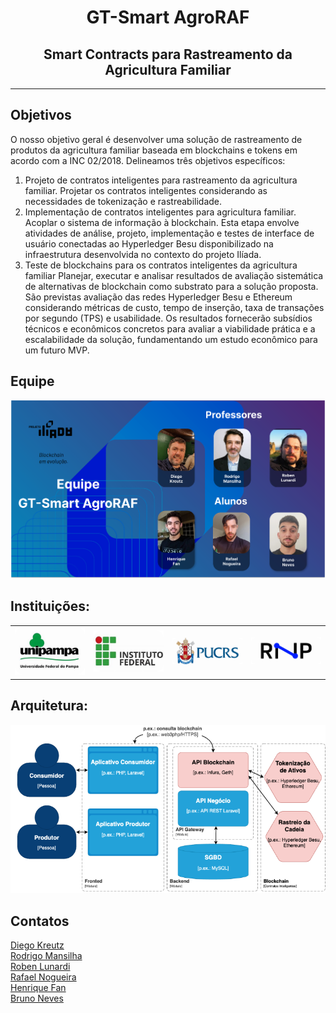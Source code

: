<h1 align="center">
   GT-Smart AgroRAF
</h1>
<h2 align="center">
  Smart Contracts para Rastreamento da Agricultura Familiar
</h2>
<hr/>
<h2 align="left">Objetivos</h2>
<p>

O nosso objetivo geral é desenvolver uma solução de rastreamento de produtos da agricultura familiar baseada em blockchains e tokens em acordo com a INC 02/2018. Delineamos três objetivos específicos:
<ol>
   <li>Projeto de contratos inteligentes para rastreamento da agricultura familiar. Projetar os contratos inteligentes considerando as necessidades de tokenização e rastreabilidade. </li>
   <li> Implementação de contratos inteligentes para agricultura familiar. Acoplar o sistema de informação à blockchain. Esta etapa envolve atividades de análise, projeto, implementação e testes de interface de usuário conectadas ao Hyperledger Besu disponibilizado na infraestrutura desenvolvida no contexto do projeto Ilíada.</li>
   <li>Teste de blockchains para os contratos inteligentes da agricultura familiar Planejar, executar e analisar resultados de avaliação sistemática de alternativas de blockchain como substrato para a solução proposta. São previstas avaliação das redes Hyperledger Besu e Ethereum considerando métricas de custo, tempo de inserção,  taxa de transações por segundo (TPS) e usabilidade. Os resultados fornecerão subsídios técnicos e econômicos concretos para avaliar a viabilidade prática e a escalabilidade da solução, fundamentando um estudo econômico para um futuro MVP.</li>
</ol>




</p>

<h2>Equipe </h2>
<img src="./img/equipe-dev.png" alt="Equipe de desenvolvimento do projeto">
<h2>Instituições: </h2>
<div style="center">
<table style="width: 100%; height: 100%; text-align: center; vertical-align: middle;">
    <tr>
        <td><img src="./img/Unipampa.png" alt="Unipampa" width="150"></td>
        <td><img src="./img/if.png" alt="IF" width="150"></td>
        <td><img src="./img/puc-rs.png" alt="PUC-RS" width="150"></td>
        <td><img src="./img/rnp.png" alt="RNP" width="150"></td>
    </tr>
</table>
</div>
<h2>Arquitetura: </h2>
<div style="center">
   <img src="./img/arquitetura.png" alt="Arquitetura do projeto">
   
</div>

<h2>Contatos </h2>

<a href="mailto:diegokreutz@unipampa.edu.br">
    Diego Kreutz
</a>
<br>
<a href="mailto:rodrigomansilha@unipampa.edu.br">
    Rodrigo Mansilha
</a>
<br>
<a href="mailto:roben@lunardi.inf.br">
    Roben Lunardi
</a>
<br>
<a href="mailto:rafaelnogueira.aluno@unipampa.edu.br">
    Rafael Nogueira
</a>
<br>
<a href="mailto:fanhenrique@gmail.com">
    Henrique Fan
</a>
<br>
<a href="mailto:bneves.dev@gmail.com">
    Bruno Neves
</a>
<br>
